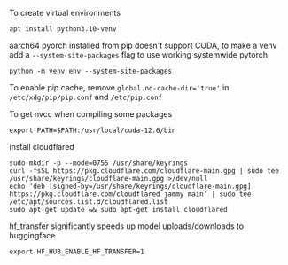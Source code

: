 To create virtual environments
```
apt install python3.10-venv
```
aarch64 pyorch installed from pip doesn't support CUDA, to make a venv add a `--system-site-packages` flag to use working systemwide pytorch
```
python -m venv env --system-site-packages
```

To enable pip cache, remove 
`global.no-cache-dir='true'` in
`/etc/xdg/pip/pip.conf` and `/etc/pip.conf`

To get nvcc when compiling some packages
```
export PATH=$PATH:/usr/local/cuda-12.6/bin
```

install cloudflared
```
sudo mkdir -p --mode=0755 /usr/share/keyrings
curl -fsSL https://pkg.cloudflare.com/cloudflare-main.gpg | sudo tee /usr/share/keyrings/cloudflare-main.gpg >/dev/null
echo 'deb [signed-by=/usr/share/keyrings/cloudflare-main.gpg] https://pkg.cloudflare.com/cloudflared jammy main' | sudo tee /etc/apt/sources.list.d/cloudflared.list
sudo apt-get update && sudo apt-get install cloudflared
```

hf_transfer significantly speeds up model uploads/downloads to huggingface
```
export HF_HUB_ENABLE_HF_TRANSFER=1
```